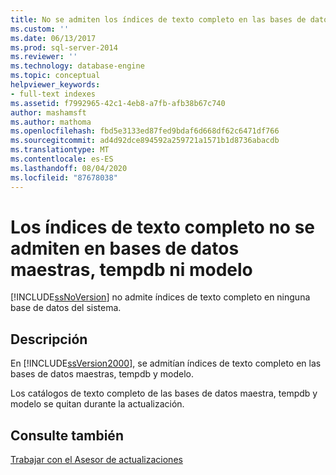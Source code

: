 ```yaml
---
title: No se admiten los índices de texto completo en las bases de datos maestra, tempdb y modelo | Microsoft Docs
ms.custom: ''
ms.date: 06/13/2017
ms.prod: sql-server-2014
ms.reviewer: ''
ms.technology: database-engine
ms.topic: conceptual
helpviewer_keywords:
- full-text indexes
ms.assetid: f7992965-42c1-4eb8-a7fb-afb38b67c740
author: mashamsft
ms.author: mathoma
ms.openlocfilehash: fbd5e3133ed87fed9bdaf6d668df62c6471df766
ms.sourcegitcommit: ad4d92dce894592a259721a1571b1d8736abacdb
ms.translationtype: MT
ms.contentlocale: es-ES
ms.lasthandoff: 08/04/2020
ms.locfileid: "87678038"
---
```

# <a name="full-text-indexes-on-master-tempdb-and-model-databases-are-not-supported"></a>Los índices de texto completo no se admiten en bases de datos maestras, tempdb ni modelo
  [!INCLUDE[ssNoVersion](../../includes/ssnoversion-md.md)] no admite índices de texto completo en ninguna base de datos del sistema.  
  
## <a name="description"></a>Descripción  
 En [!INCLUDE[ssVersion2000](../../includes/ssversion2000-md.md)], se admitían índices de texto completo en las bases de datos maestras, tempdb y modelo.  
  
 Los catálogos de texto completo de las bases de datos maestra, tempdb y modelo se quitan durante la actualización.  
  
## <a name="see-also"></a>Consulte también  
 [Trabajar con el Asesor de actualizaciones](../../../2014/sql-server/install/working-with-upgrade-advisor.md)  
  
  
